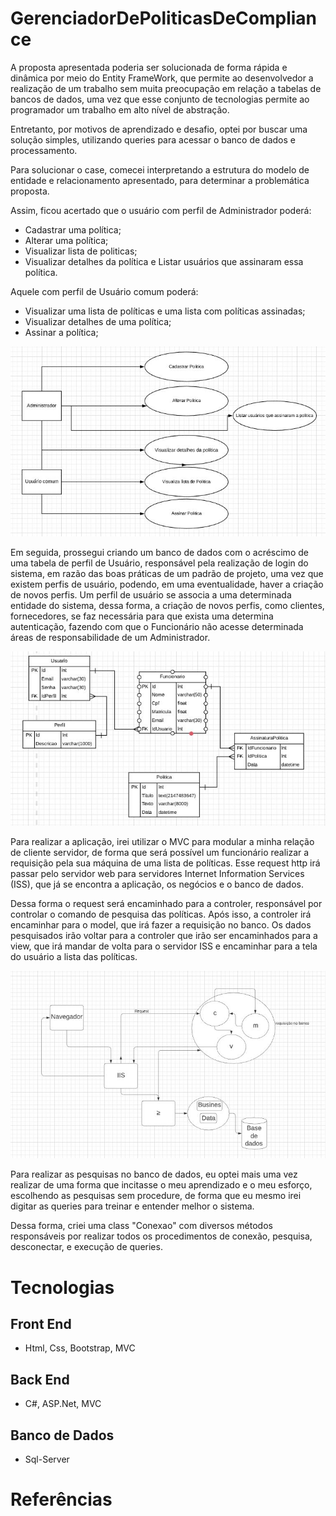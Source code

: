 # GerenciadorDePoliticasDeCompliance

A proposta apresentada poderia ser solucionada de forma rápida e dinâmica por meio do Entity FrameWork, que permite ao desenvolvedor a realização de um trabalho sem muita preocupação em relação a tabelas de bancos de dados, uma vez que esse conjunto de tecnologias permite ao programador um trabalho em alto nível de abstração.

Entretanto, por motivos de aprendizado e desafio, optei por buscar uma solução simples, utilizando queries para acessar o banco de dados e processamento.

Para solucionar o case, comecei interpretando a estrutura do modelo de entidade e relacionamento apresentado, para determinar a problemática proposta.

Assim, ficou acertado que o usuário com perfil de  Administrador poderá: 
- Cadastrar uma política;
- Alterar uma política;
- Visualizar lista de politicas;
- Visualizar detalhes da política e Listar usuários que assinaram essa política.

Aquele com perfil de Usuário comum poderá:
- Visualizar uma lista de políticas e uma lista com políticas assinadas;
- Visualizar detalhes de uma política;
- Assinar a política;

<img src="https://raw.githubusercontent.com/RMiike/GerenciadorDePoliticasDeCompliance/master/assets/img.001.JPG">

Em seguida, prossegui criando um banco de dados com o acréscimo de uma tabela de perfil de Usuário, responsável pela realização de login do sistema, em razão das boas práticas de um padrão de projeto, uma vez que existem perfis de usuário, podendo, em uma eventualidade, haver a criação de novos perfis.
Um perfil de usuário se associa a uma determinada entidade do sistema, dessa forma, a criação de novos perfis, como clientes, fornecedores, se faz necessária para que exista uma determina autenticação, fazendo com que o Funcionário não acesse determinada áreas de responsabilidade de um Administrador.

<img src="https://raw.githubusercontent.com/RMiike/GerenciadorDePoliticasDeCompliance/master/assets/img.002.JPG">

Para realizar a aplicação, irei utilizar o MVC para modular a minha relação de cliente servidor, de forma que será possível um funcionário realizar a requisição pela sua máquina de uma lista de políticas.
Esse request http irá passar pelo servidor web para servidores Internet Information Services (ISS),  que já se encontra a aplicação, os negócios e o banco de dados.

Dessa forma o request será encaminhado para a controler, responsável por controlar o comando de pesquisa das políticas. Após isso, a controler irá encaminhar para o model, que irá fazer a requisição no banco.
Os dados pesquisados irão voltar para a controler que irão ser encaminhados para a view, que irá mandar de volta para o servidor ISS e encaminhar para a tela do usuário a lista das políticas. 

<img src="https://raw.githubusercontent.com/RMiike/GerenciadorDePoliticasDeCompliance/master/assets/img.003.JPG">

Para realizar as pesquisas no banco de dados, eu optei mais uma vez realizar de uma forma que incitasse o meu aprendizado e o meu esforço, escolhendo as pesquisas sem procedure, de forma que eu mesmo irei digitar as queries para treinar e entender melhor o sistema. 

Dessa forma, criei uma class "Conexao" com diversos métodos  responsáveis por realizar todos os procedimentos de conexão, pesquisa, desconectar, e execução de queries.




# Tecnologias

## Front End
* Html, Css, Bootstrap, MVC
## Back End

* C#, ASP.Net, MVC

## Banco de Dados

* Sql-Server

# Referências 
